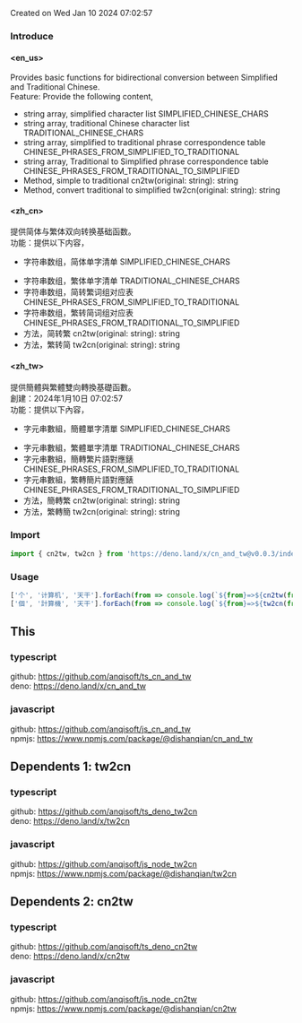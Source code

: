 Created on Wed Jan 10 2024 07:02:57<br>
### Introduce
#### <en_us>
Provides basic functions for bidirectional conversion between Simplified and Traditional Chinese.<br>
Feature: Provide the following content,<ul>
  <li>string array, simplified character list SIMPLIFIED_CHINESE_CHARS</li>
  <li>string array, traditional Chinese character list TRADITIONAL_CHINESE_CHARS</li>
  <li>string array, simplified to traditional phrase correspondence table CHINESE_PHRASES_FROM_SIMPLIFIED_TO_TRADITIONAL</li>
  <li>string array, Traditional to Simplified phrase correspondence table CHINESE_PHRASES_FROM_TRADITIONAL_TO_SIMPLIFIED</li>
  <li>Method, simple to traditional cn2tw(original: string): string</li>
  <li>Method, convert traditional to simplified tw2cn(original: string): string</li>
</ul>
</en_us>

#### <zh_cn>
提供简体与繁体双向转换基础函数。<br>
功能：提供以下内容，<ul><li>字符串数组，简体单字清单 SIMPLIFIED_CHINESE_CHARS</li>
  <li>字符串数组，繁体单字清单 TRADITIONAL_CHINESE_CHARS</li>
  <li>字符串数组，简转繁词组对应表 CHINESE_PHRASES_FROM_SIMPLIFIED_TO_TRADITIONAL</li>
  <li>字符串数组，繁转简词组对应表 CHINESE_PHRASES_FROM_TRADITIONAL_TO_SIMPLIFIED</li>
  <li>方法，简转繁 cn2tw(original: string): string</li>
  <li>方法，繁转简 tw2cn(original: string): string</li></li>
</ul>
</zh_cn>

#### <zh_tw>
提供簡體與繁體雙向轉換基礎函數。<br>
創建：2024年1月10日 07:02:57<br>
功能：提供以下內容，<ul><li>字元串數組，簡體單字清單 SIMPLIFIED_CHINESE_CHARS</li>
  <li>字元串數組，繁體單字清單 TRADITIONAL_CHINESE_CHARS</li>
  <li>字元串數組，簡轉繁片語對應錶 CHINESE_PHRASES_FROM_SIMPLIFIED_TO_TRADITIONAL</li>
  <li>字元串數組，繁轉簡片語對應錶 CHINESE_PHRASES_FROM_TRADITIONAL_TO_SIMPLIFIED</li>
  <li>方法，簡轉繁 cn2tw(original: string): string</li>
  <li>方法，繁轉簡 tw2cn(original: string): string</li>
</ul>
</zh_tw>

### Import
```typescript
import { cn2tw, tw2cn } from 'https://deno.land/x/cn_and_tw@v0.0.3/index.ts';
```

### Usage
```typescript
['个', '计算机', '天干'].forEach(from => console.log(`${from}=>${cn2tw(from)}`));
['個', '計算機', '天干'].forEach(from => console.log(`${from}=>${tw2cn(from)}`));
```

## This
### typescript
github: https://github.com/anqisoft/ts_cn_and_tw
<br>deno: https://deno.land/x/cn_and_tw

### javascript
github: https://github.com/anqisoft/js_cn_and_tw
<br>npmjs: https://www.npmjs.com/package/@dishanqian/cn_and_tw

## Dependents 1: tw2cn
### typescript
github: https://github.com/anqisoft/ts_deno_tw2cn
<br>deno: https://deno.land/x/tw2cn

### javascript
github: https://github.com/anqisoft/js_node_tw2cn
<br>npmjs: https://www.npmjs.com/package/@dishanqian/tw2cn

## Dependents 2: cn2tw
### typescript
github: https://github.com/anqisoft/ts_deno_cn2tw
<br>deno: https://deno.land/x/cn2tw

### javascript
github: https://github.com/anqisoft/js_node_cn2tw
<br>npmjs: https://www.npmjs.com/package/@dishanqian/cn2tw
